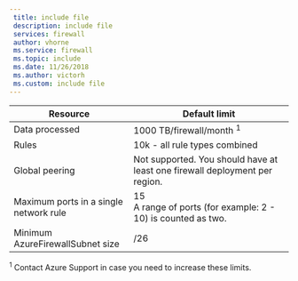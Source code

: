 ```yaml
---
 title: include file
 description: include file
 services: firewall
 author: vhorne
 ms.service: firewall
 ms.topic: include
 ms.date: 11/26/2018
 ms.author: victorh
 ms.custom: include file
---
```


| Resource | Default limit |
| --- | --- |
| Data processed |1000 TB/firewall/month <sup>1</sup> |
|Rules|10k - all rule types combined|
|Global peering|Not supported. You should have at least one firewall deployment per region.|
|Maximum ports in a single network rule|15<br>A range of ports (for example: 2 - 10) is counted as two.
|Minimum AzureFirewallSubnet size |/26


<sup>1</sup> Contact Azure Support in case you need to increase these limits.
